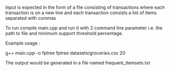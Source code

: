 Input is expected in the form of a file consisting of transactions where each transaction is on a new line and each transaction consists a list of items separated with commas

To run compile main.cpp and run it with 2 command line parameter i.e. the path to file and minimum support threshold percentage.

Example usage :

g++ main.cpp -o fptree
fptree datasets/groceries.csv 20

The output would be generated in a file named frequent_itemsets.txt
